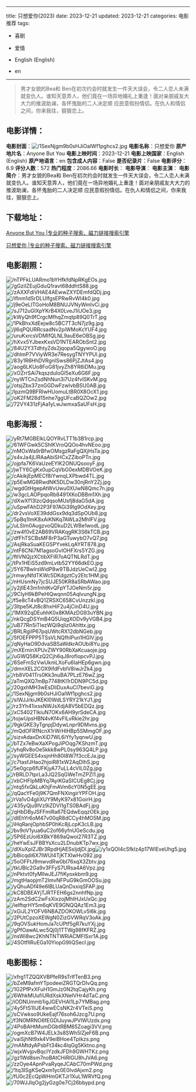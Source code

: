 
---
title: 只想爱你(2023)
date: 2023-12-21
updated: 2023-12-21
categories: 电影推荐
tags:
- 喜剧
- 爱情

- English (English)
- en
---


> 男才女貌的Bea和 Ben在初次约会时就发生一件天大误会，令二人恋人未满就变仇人。谁知天意弄人，他们竟在一场异地婚礼上重逢！面对亲朋戚友大大力的推波助澜，各怀鬼胎的二人决定顺 应民意假扮情侣。在仇人和情侣之间，你来我往，狠狠恋上。

## **电影详情**：

**电影封面**：<img src="https://image.tmdb.org/t/p/w200/1SexNjgm9b0sHJiOaIWf1pghcs2.jpg" alt="/1SexNjgm9b0sHJiOaIWf1pghcs2.jpg" title="/1SexNjgm9b0sHJiOaIWf1pghcs2.jpg">
**电影名称**：只想爱你
**原产地片名**：Anyone But You
**电影上映时间**：2023-12-21
**电影上映国家**：English (English)
**原产地语言**：en
**包含成人内容**：False
**是否纪录片**：False
**电影评分**：6.9
**评分人数**：572
**热门程度**：2086.66
**电影时长**：
**电影导演**：
**电影主演**：
**电影简介**：男才女貌的Bea和 Ben在初次约会时就发生一件天大误会，令二人恋人未满就变仇人。谁知天意弄人，他们竟在一场异地婚礼上重逢！面对亲朋戚友大大力的推波助澜，各怀鬼胎的二人决定顺 应民意假扮情侣。在仇人和情侣之间，你来我往，狠狠恋上。

## **下载地址**：
[Anyone But You |专业的种子搜索、磁力链接搜索引擎](https://movie.amd794.com:2083/?search=Anyone%20But%20You&ordering=&mode=match_phrase&page_size=10&page=1)

[只想爱你 |专业的种子搜索、磁力链接搜索引擎](https://movie.amd794.com:2083/?search=%E5%8F%AA%E6%83%B3%E7%88%B1%E4%BD%A0&ordering=&mode=match_phrase&page_size=10&page=1)
 

## **电影剧照**：
<img src="https://image.tmdb.org/t/p/original/nTPFkLUARmo1bYHfkfdNpRKgEOs.jpg" alt="/nTPFkLUARmo1bYHfkfdNpRKgEOs.jpg" title="/nTPFkLUARmo1bYHfkfdNpRKgEOs.jpg"><img src="https://image.tmdb.org/t/p/original/gGziIZEujGduQ1ravt68ddhtS88.jpg" alt="/gGziIZEujGduQ1ravt68ddhtS88.jpg" title="/gGziIZEujGduQ1ravt68ddhtS88.jpg"><img src="https://image.tmdb.org/t/p/original/zAXXFdiVHAE4AEwwZXYDEmfdQDj.jpg" alt="/zAXXFdiVHAE4AEwwZXYDEmfdQDj.jpg" title="/zAXXFdiVHAE4AEwwZXYDEmfdQDj.jpg"><img src="https://image.tmdb.org/t/p/original/iflnm1dSrDLUlfgsEPRwRvWI4k0.jpg" alt="/iflnm1dSrDLUlfgsEPRwRvWI4k0.jpg" title="/iflnm1dSrDLUlfgsEPRwRvWI4k0.jpg"><img src="https://image.tmdb.org/t/p/original/j9eOeLlTGoHoM8BNUJVNyWmIvCi.jpg" alt="/j9eOeLlTGoHoM8BNUJVNyWmIvCi.jpg" title="/j9eOeLlTGoHoM8BNUJVNyWmIvCi.jpg"><img src="https://image.tmdb.org/t/p/original/sJ712uGlXpYKrB4X0LveJ1iUOe3.jpg" alt="/sJ712uGlXpYKrB4X0LveJ1iUOe3.jpg" title="/sJ712uGlXpYKrB4X0LveJ1iUOe3.jpg"><img src="https://image.tmdb.org/t/p/original/kWyQh9fCrgcMfhqZmqtp89Q0TrT.jpg" alt="/kWyQh9fCrgcMfhqZmqtp89Q0TrT.jpg" title="/kWyQh9fCrgcMfhqZmqtp89Q0TrT.jpg"><img src="https://image.tmdb.org/t/p/original/1PkBhxXdEejw8c5BC7T3cN7jz9g.jpg" alt="/1PkBhxXdEejw8c5BC7T3cN7jz9g.jpg" title="/1PkBhxXdEejw8c5BC7T3cN7jz9g.jpg"><img src="https://image.tmdb.org/t/p/original/jl6qPQURRcsadNv2piWMoKcYUF4.jpg" alt="/jl6qPQURRcsadNv2piWMoKcYUF4.jpg" title="/jl6qPQURRcsadNv2piWMoKcYUF4.jpg"><img src="https://image.tmdb.org/t/p/original/uruKxrcsVDMIfQLNL9auE6eOBSg.jpg" alt="/uruKxrcsVDMIfQLNL9auE6eOBSg.jpg" title="/uruKxrcsVDMIfQLNL9auE6eOBSg.jpg"><img src="https://image.tmdb.org/t/p/original/hXvx5YJbexKxsVD1NTEARObSnt2.jpg" alt="/hXvx5YJbexKxsVD1NTEARObSnt2.jpg" title="/hXvx5YJbexKxsVD1NTEARObSnt2.jpg"><img src="https://image.tmdb.org/t/p/original/84U2Y3TdhtyZds2jqopa5QgywoO.jpg" alt="/84U2Y3TdhtyZds2jqopa5QgywoO.jpg" title="/84U2Y3TdhtyZds2jqopa5QgywoO.jpg"><img src="https://image.tmdb.org/t/p/original/dhlmP7VViyWR3e7ResygTNYYPUl.jpg" alt="/dhlmP7VViyWR3e7ResygTNYYPUl.jpg" title="/dhlmP7VViyWR3e7ResygTNYYPUl.jpg"><img src="https://image.tmdb.org/t/p/original/83y1R6HhDVRgnlSws86PjZJtAs4.jpg" alt="/83y1R6HhDVRgnlSws86PjZJtAs4.jpg" title="/83y1R6HhDVRgnlSws86PjZJtAs4.jpg"><img src="https://image.tmdb.org/t/p/original/aog6LKUo8FoG81jvyZh8YR6iDMu.jpg" alt="/aog6LKUo8FoG81jvyZh8YR6iDMu.jpg" title="/aog6LKUo8FoG81jvyZh8YR6iDMu.jpg"><img src="https://image.tmdb.org/t/p/original/xOZrrSAi7kqszduIoGI5eXu6G6F.jpg" alt="/xOZrrSAi7kqszduIoGI5eXu6G6F.jpg" title="/xOZrrSAi7kqszduIoGI5eXu6G6F.jpg"><img src="https://image.tmdb.org/t/p/original/nyWTCnZsdNhNun3i7Uz4fvISKvM.jpg" alt="/nyWTCnZsdNhNun3i7Uz4fvISKvM.jpg" title="/nyWTCnZsdNhNun3i7Uz4fvISKvM.jpg"><img src="https://image.tmdb.org/t/p/original/otsjZbx37znGGDwFzwIvbBSU0AB.jpg" alt="/otsjZbx37znGGDwFzwIvbBSU0AB.jpg" title="/otsjZbx37znGGDwFzwIvbBSU0AB.jpg"><img src="https://image.tmdb.org/t/p/original/lpzmQ9BFRIwHUomuLtBR0X8OcX1.jpg" alt="/lpzmQ9BFRIwHUomuLtBR0X8OcX1.jpg" title="/lpzmQ9BFRIwHUomuLtBR0X8OcX1.jpg"><img src="https://image.tmdb.org/t/p/original/oK2FM28d15nhe7ggUFcaBQZOw2.jpg" alt="/oK2FM28d15nhe7ggUFcaBQZOw2.jpg" title="/oK2FM28d15nhe7ggUFcaBQZOw2.jpg"><img src="https://image.tmdb.org/t/p/original/72VY431zFjAa1yLwJwmxaSaUFsH.jpg" alt="/72VY431zFjAa1yLwJwmxaSaUFsH.jpg" title="/72VY431zFjAa1yLwJwmxaSaUFsH.jpg">

## **电影海报**：
<img src="https://image.tmdb.org/t/p/original/yRt7MGBElkLQOYRvLTT1b3B1rcp.jpg" alt="/yRt7MGBElkLQOYRvLTT1b3B1rcp.jpg" title="/yRt7MGBElkLQOYRvLTT1b3B1rcp.jpg"><img src="https://image.tmdb.org/t/p/original/61WFGwk5CShlKVroQQOo4hvNEoo.jpg" alt="/61WFGwk5CShlKVroQQOo4hvNEoo.jpg" title="/61WFGwk5CShlKVroQQOo4hvNEoo.jpg"><img src="https://image.tmdb.org/t/p/original/nMOxWa9rBfwOMsgzRaFgQXjHsTa.jpg" alt="/nMOxWa9rBfwOMsgzRaFgQXjHsTa.jpg" title="/nMOxWa9rBfwOMsgzRaFgQXjHsTa.jpg"><img src="https://image.tmdb.org/t/p/original/s4xJa4jLlRAaAbiSHCxZZiboPTn.jpg" alt="/s4xJa4jLlRAaAbiSHCxZZiboPTn.jpg" title="/s4xJa4jLlRAaAbiSHCxZZiboPTn.jpg"><img src="https://image.tmdb.org/t/p/original/ojpfa7K6VaUzeEYlK2ONUQsooyF.jpg" alt="/ojpfa7K6VaUzeEYlK2ONUQsooyF.jpg" title="/ojpfa7K6VaUzeEYlK2ONUQsooyF.jpg"><img src="https://image.tmdb.org/t/p/original/jwTY6CgKx0upCqVbG0exMDBVOeK.jpg" alt="/jwTY6CgKx0upCqVbG0exMDBVOeK.jpg" title="/jwTY6CgKx0upCqVbG0exMDBVOeK.jpg"><img src="https://image.tmdb.org/t/p/original/cAkikjEpMECf8iYwnqLXPbwd4TL.jpg" alt="/cAkikjEpMECf8iYwnqLXPbwd4TL.jpg" title="/cAkikjEpMECf8iYwnqLXPbwd4TL.jpg"><img src="https://image.tmdb.org/t/p/original/p5EwMG8RwdNK5DLDw30njRnY2Zj.jpg" alt="/p5EwMG8RwdNK5DLDw30njRnY2Zj.jpg" title="/p5EwMG8RwdNK5DLDw30njRnY2Zj.jpg"><img src="https://image.tmdb.org/t/p/original/wgdGtHgepAtWvUwu0XUwN8Qmc7n.jpg" alt="/wgdGtHgepAtWvUwu0XUwN8Qmc7n.jpg" title="/wgdGtHgepAtWvUwu0XUwN8Qmc7n.jpg"><img src="https://image.tmdb.org/t/p/original/w3gcLAOPpqoRb8491XKoDBBm1Xh.jpg" alt="/w3gcLAOPpqoRb8491XKoDBBm1Xh.jpg" title="/w3gcLAOPpqoRb8491XKoDBBm1Xh.jpg"><img src="https://image.tmdb.org/t/p/original/dXwXf13lzcQdqsoMUsfj8daG5dA.jpg" alt="/dXwXf13lzcQdqsoMUsfj8daG5dA.jpg" title="/dXwXf13lzcQdqsoMUsfj8daG5dA.jpg"><img src="https://image.tmdb.org/t/p/original/uSpwFAhD2P3F97AGi39lg9OdXey.jpg" alt="/uSpwFAhD2P3F97AGi39lg9OdXey.jpg" title="/uSpwFAhD2P3F97AGi39lg9OdXey.jpg"><img src="https://image.tmdb.org/t/p/original/dr2vsVoXE39ddGsx9dq3dSpOUb8.jpg" alt="/dr2vsVoXE39ddGsx9dq3dSpOUb8.jpg" title="/dr2vsVoXE39ddGsx9dq3dSpOUb8.jpg"><img src="https://image.tmdb.org/t/p/original/5pBq1ImK8xAiKNKq7AWLa2MhlFV.jpg" alt="/5pBq1ImK8xAiKNKq7AWLa2MhlFV.jpg" title="/5pBq1ImK8xAiKNKq7AWLa2MhlFV.jpg"><img src="https://image.tmdb.org/t/p/original/uLSlm0AugzvoQDkuD2LWBe1wodL.jpg" alt="/uLSlm0AugzvoQDkuD2LWBe1wodL.jpg" title="/uLSlm0AugzvoQDkuD2LWBe1wodL.jpg"><img src="https://image.tmdb.org/t/p/original/zw4f0vE2AB69VRAKqgRK3S6kTCB.jpg" alt="/zw4f0vE2AB69VRAKqgRK3S6kTCB.jpg" title="/zw4f0vE2AB69VRAKqgRK3S6kTCB.jpg"><img src="https://image.tmdb.org/t/p/original/dfFhTSCBsMF8rP3aGTuwybO7vQ7.jpg" alt="/dfFhTSCBsMF8rP3aGTuwybO7vQ7.jpg" title="/dfFhTSCBsMF8rP3aGTuwybO7vQ7.jpg"><img src="https://image.tmdb.org/t/p/original/AsjRkaSuaKEGSPYvekLqAYRT878.jpg" alt="/AsjRkaSuaKEGSPYvekLqAYRT878.jpg" title="/AsjRkaSuaKEGSPYvekLqAYRT878.jpg"><img src="https://image.tmdb.org/t/p/original/ntF6CNi7M1agsoGvIOHFXrs5YZG.jpg" alt="/ntF6CNi7M1agsoGvIOHFXrs5YZG.jpg" title="/ntF6CNi7M1agsoGvIOHFXrs5YZG.jpg"><img src="https://image.tmdb.org/t/p/original/ftIVNQjzXCtibXFIR7oAQTNLRdT.jpg" alt="/ftIVNQjzXCtibXFIR7oAQTNLRdT.jpg" title="/ftIVNQjzXCtibXFIR7oAQTNLRdT.jpg"><img src="https://image.tmdb.org/t/p/original/tPx1HEiS5zd9mLvtb52YY66dkEO.jpg" alt="/tPx1HEiS5zd9mLvtb52YY66dkEO.jpg" title="/tPx1HEiS5zd9mLvtb52YY66dkEO.jpg"><img src="https://image.tmdb.org/t/p/original/5Y67BwlrsWidP8w9TBJdzUeCwI2.jpg" alt="/5Y67BwlrsWidP8w9TBJdzUeCwI2.jpg" title="/5Y67BwlrsWidP8w9TBJdzUeCwI2.jpg"><img src="https://image.tmdb.org/t/p/original/rmwyNfdTKWc5DKdgztCy2Etc1HM.jpg" alt="/rmwyNfdTKWc5DKdgztCy2Etc1HM.jpg" title="/rmwyNfdTKWc5DKdgztCy2Etc1HM.jpg"><img src="https://image.tmdb.org/t/p/original/nHUsmNy7jcSUJE50KR8aSRbAWao.jpg" alt="/nHUsmNy7jcSUJE50KR8aSRbAWao.jpg" title="/nHUsmNy7jcSUJE50KR8aSRbAWao.jpg"><img src="https://image.tmdb.org/t/p/original/y2jllE43m1nhtKvQFpYTJOeNm5r.jpg" alt="/y2jllE43m1nhtKvQFpYTJOeNm5r.jpg" title="/y2jllE43m1nhtKvQFpYTJOeNm5r.jpg"><img src="https://image.tmdb.org/t/p/original/9CIyH9kBPeHlQwqnn05AqlvungN.jpg" alt="/9CIyH9kBPeHlQwqnn05AqlvungN.jpg" title="/9CIyH9kBPeHlQwqnn05AqlvungN.jpg"><img src="https://image.tmdb.org/t/p/original/f5e8cT4vBQ1ZRSXC658CvUnzzkl.jpg" alt="/f5e8cT4vBQ1ZRSXC658CvUnzzkl.jpg" title="/f5e8cT4vBQ1ZRSXC658CvUnzzkl.jpg"><img src="https://image.tmdb.org/t/p/original/3ltpe5KJt8c8hxHiF2u4jCinD4U.jpg" alt="/3ltpe5KJt8c8hxHiF2u4jCinD4U.jpg" title="/3ltpe5KJt8c8hxHiF2u4jCinD4U.jpg"><img src="https://image.tmdb.org/t/p/original/1MX92qDEuhhK0x8KMAzDG93uYBN.jpg" alt="/1MX92qDEuhhK0x8KMAzDG93uYBN.jpg" title="/1MX92qDEuhhK0x8KMAzDG93uYBN.jpg"><img src="https://image.tmdb.org/t/p/original/nkQcgDSYmB4Q5UiqgXODv9yVGB4.jpg" alt="/nkQcgDSYmB4Q5UiqgXODv9yVGB4.jpg" title="/nkQcgDSYmB4Q5UiqgXODv9yVGB4.jpg"><img src="https://image.tmdb.org/t/p/original/uB77Rn5iTIezWQi9qIiz0Ahlttx.jpg" alt="/uB77Rn5iTIezWQi9qIiz0Ahlttx.jpg" title="/uB77Rn5iTIezWQi9qIiz0Ahlttx.jpg"><img src="https://image.tmdb.org/t/p/original/BRLRgiIP67pqUWtcRX12dbNGeb.jpg" alt="/BRLRgiIP67pqUWtcRX12dbNGeb.jpg" title="/BRLRgiIP67pqUWtcRX12dbNGeb.jpg"><img src="https://image.tmdb.org/t/p/original/5fOEFPPP5TSsVLNQfhlPun1HGlV.jpg" alt="/5fOEFPPP5TSsVLNQfhlPun1HGlV.jpg" title="/5fOEFPPP5TSsVLNQfhlPun1HGlV.jpg"><img src="https://image.tmdb.org/t/p/original/qNyHaO9DdvaSBSaWdkrAOUbi8Yu.jpg" alt="/qNyHaO9DdvaSBSaWdkrAOUbi8Yu.jpg" title="/qNyHaO9DdvaSBSaWdkrAOUbi8Yu.jpg"><img src="https://image.tmdb.org/t/p/original/mXErninXPUvZWY90RbXaKcuaoje.jpg" alt="/mXErninXPUvZWY90RbXaKcuaoje.jpg" title="/mXErninXPUvZWY90RbXaKcuaoje.jpg"><img src="https://image.tmdb.org/t/p/original/uGWQ58KzQ2Cjh6qJ8roflopcvPJ.jpg" alt="/uGWQ58KzQ2Cjh6qJ8roflopcvPJ.jpg" title="/uGWQ58KzQ2Cjh6qJ8roflopcvPJ.jpg"><img src="https://image.tmdb.org/t/p/original/6SeFmSzVwUkmLXoFu6IaHEp6gwn.jpg" alt="/6SeFmSzVwUkmLXoFu6IaHEp6gwn.jpg" title="/6SeFmSzVwUkmLXoFu6IaHEp6gwn.jpg"><img src="https://image.tmdb.org/t/p/original/dmnXEL2COX9ifdFvblV8iwJrZk4.jpg" alt="/dmnXEL2COX9ifdFvblV8iwJrZk4.jpg" title="/dmnXEL2COX9ifdFvblV8iwJrZk4.jpg"><img src="https://image.tmdb.org/t/p/original/rb8V041Trs0Kk3nuBA7PLzE76wZ.jpg" alt="/rb8V041Trs0Kk3nuBA7PLzE76wZ.jpg" title="/rb8V041Trs0Kk3nuBA7PLzE76wZ.jpg"><img src="https://image.tmdb.org/t/p/original/aTmQXQ7mBp7748tKI1rDDN9PC5d.jpg" alt="/aTmQXQ7mBp7748tKI1rDDN9PC5d.jpg" title="/aTmQXQ7mBp7748tKI1rDDN9PC5d.jpg"><img src="https://image.tmdb.org/t/p/original/20gxhMH3wEsDliDuxAuCl7beviG.jpg" alt="/20gxhMH3wEsDliDuxAuCl7beviG.jpg" title="/20gxhMH3wEsDliDuxAuCl7beviG.jpg"><img src="https://image.tmdb.org/t/p/original/1SexNjgm9b0sHJiOaIWf1pghcs2.jpg" alt="/1SexNjgm9b0sHJiOaIWf1pghcs2.jpg" title="/1SexNjgm9b0sHJiOaIWf1pghcs2.jpg"><img src="https://image.tmdb.org/t/p/original/sIWJJrkiJKEKl0WdLSYRY21kYJ1.jpg" alt="/sIWJJrkiJKEKl0WdLSYRY21kYJ1.jpg" title="/sIWJJrkiJKEKl0WdLSYRY21kYJ1.jpg"><img src="https://image.tmdb.org/t/p/original/rz3Yh41ixssNWJsXdjA8V5bEDQz.jpg" alt="/rz3Yh41ixssNWJsXdjA8V5bEDQz.jpg" title="/rz3Yh41ixssNWJsXdjA8V5bEDQz.jpg"><img src="https://image.tmdb.org/t/p/original/xC5402TIkiuN7OKx6AH9yrSdeCA.jpg" alt="/xC5402TIkiuN7OKx6AH9yrSdeCA.jpg" title="/xC5402TIkiuN7OKx6AH9yrSdeCA.jpg"><img src="https://image.tmdb.org/t/p/original/tojwUpsHBN4vKf4vFlLvRkie2hr.jpg" alt="/tojwUpsHBN4vKf4vFlLvRkie2hr.jpg" title="/tojwUpsHBN4vKf4vFlLvRkie2hr.jpg"><img src="https://image.tmdb.org/t/p/original/9gkGKE3yTgnpjDdywLnpr9DMvns.jpg" alt="/9gkGKE3yTgnpjDdywLnpr9DMvns.jpg" title="/9gkGKE3yTgnpjDdywLnpr9DMvns.jpg"><img src="https://image.tmdb.org/t/p/original/mQdOFRfNcnX1rWrHlHBp5SMmgOF.jpg" alt="/mQdOFRfNcnX1rWrHlHBp5SMmgOF.jpg" title="/mQdOFRfNcnX1rWrHlHBp5SMmgOF.jpg"><img src="https://image.tmdb.org/t/p/original/sizvAdaxDnXiD7WL6iYfy1yqnwU.jpg" alt="/sizvAdaxDnXiD7WL6iYfy1yqnwU.jpg" title="/sizvAdaxDnXiD7WL6iYfy1yqnwU.jpg"><img src="https://image.tmdb.org/t/p/original/bTZx7eBwXaXPogJiPOqg7KShzmT.jpg" alt="/bTZx7eBwXaXPogJiPOqg7KShzmT.jpg" title="/bTZx7eBwXaXPogJiPOqg7KShzmT.jpg"><img src="https://image.tmdb.org/t/p/original/yhqRv8oOe5kkk8wPL0sy963Q4LP.jpg" alt="/yhqRv8oOe5kkk8wPL0sy963Q4LP.jpg" title="/yhqRv8oOe5kkk8wPL0sy963Q4LP.jpg"><img src="https://image.tmdb.org/t/p/original/syWGEES4xsjnHh80I8W7f3ccEJa.jpg" alt="/syWGEES4xsjnHh80I8W7f3ccEJa.jpg" title="/syWGEES4xsjnHh80I8W7f3ccEJa.jpg"><img src="https://image.tmdb.org/t/p/original/c7tasfJHao2hjoiR81xW2AqDlhS.jpg" alt="/c7tasfJHao2hjoiR81xW2AqDlhS.jpg" title="/c7tasfJHao2hjoiR81xW2AqDlhS.jpg"><img src="https://image.tmdb.org/t/p/original/5e0gcp6fUFKjyA77uLL4cVIL0Zg.jpg" alt="/5e0gcp6fUFKjyA77uLL4cVIL0Zg.jpg" title="/5e0gcp6fUFKjyA77uLL4cVIL0Zg.jpg"><img src="https://image.tmdb.org/t/p/original/rBRLD7tprLa3JQ2SqGWeTmZPZI1.jpg" alt="/rBRLD7tprLa3JQ2SqGWeTmZPZI1.jpg" title="/rBRLD7tprLa3JQ2SqGWeTmZPZI1.jpg"><img src="https://image.tmdb.org/t/p/original/xbCHFIpMBYq7AyiKGaSICUEg8Cj.jpg" alt="/xbCHFIpMBYq7AyiKGaSICUEg8Cj.jpg" title="/xbCHFIpMBYq7AyiKGaSICUEg8Cj.jpg"><img src="https://image.tmdb.org/t/p/original/ntq5fxQkLuKhjFmAVm6cY0N5gEE.jpg" alt="/ntq5fxQkLuKhjFmAVm6cY0N5gEE.jpg" title="/ntq5fxQkLuKhjFmAVm6cY0N5gEE.jpg"><img src="https://image.tmdb.org/t/p/original/qQacYFe0j9K7QmFNXingirYPFOH.jpg" alt="/qQacYFe0j9K7QmFNXingirYPFOH.jpg" title="/qQacYFe0j9K7QmFNXingirYPFOH.jpg"><img src="https://image.tmdb.org/t/p/original/rVa1vO4gIiXUY9MyK97x81GoirH.jpg" alt="/rVa1vO4gIiXUY9MyK97x81GoirH.jpg" title="/rVa1vO4gIiXUY9MyK97x81GoirH.jpg"><img src="https://image.tmdb.org/t/p/original/435yQju9lVz9iZDVI1gTS0BAdFj.jpg" alt="/435yQju9lVz9iZDVI1gTS0BAdFj.jpg" title="/435yQju9lVz9iZDVI1gTS0BAdFj.jpg"><img src="https://image.tmdb.org/t/p/original/qHbDByJSFFmiRa67EQdwEqqzOEk.jpg" alt="/qHbDByJSFFmiRa67EQdwEqqzOEk.jpg" title="/qHbDByJSFFmiRa67EQdwEqqzOEk.jpg"><img src="https://image.tmdb.org/t/p/original/dIEhYr6oM47v00qR8dCCy4hMO5M.jpg" alt="/dIEhYr6oM47v00qR8dCCy4hMO5M.jpg" title="/dIEhYr6oM47v00qR8dCCy4hMO5M.jpg"><img src="https://image.tmdb.org/t/p/original/iHqRanjOphbSP0hKc8jLcpK3cLB.jpg" alt="/iHqRanjOphbSP0hKc8jLcpK3cLB.jpg" title="/iHqRanjOphbSP0hKc8jLcpK3cLB.jpg"><img src="https://image.tmdb.org/t/p/original/bv9oV1yua6uC2of66yfnUGeScdu.jpg" alt="/bv9oV1yua6uC2of66yfnUGeScdu.jpg" title="/bv9oV1yua6uC2of66yfnUGeScdu.jpg"><img src="https://image.tmdb.org/t/p/original/5P6EzUoi6XBkY869aQwoi27R3TZ.jpg" alt="/5P6EzUoi6XBkY869aQwoi27R3TZ.jpg" title="/5P6EzUoi6XBkY869aQwoi27R3TZ.jpg"><img src="https://image.tmdb.org/t/p/original/heYwEsJFBBYsXcu2LDnubKTp7wx.jpg" alt="/heYwEsJFBBYsXcu2LDnubKTp7wx.jpg" title="/heYwEsJFBBYsXcu2LDnubKTp7wx.jpg"><img src="https://image.tmdb.org/t/p/original/dlXuXpIZJBr3RpdHjAESsIjdjDl.jpg" alt="/dlXuXpIZJBr3RpdHjAESsIjdjDl.jpg" title="/dlXuXpIZJBr3RpdHjAESsIjdjDl.jpg"><img src="https://image.tmdb.org/t/p/original/y1xQOI4cSfkIz4p17WlEveUhg5.jpg" alt="/y1xQOI4cSfkIz4p17WlEveUhg5.jpg" title="/y1xQOI4cSfkIz4p17WlEveUhg5.jpg"><img src="https://image.tmdb.org/t/p/original/bBicqdi6X7IWUl4TjKTXIwHv092.jpg" alt="/bBicqdi6X7IWUl4TjKTXIwHv092.jpg" title="/bBicqdi6X7IWUl4TjKTXIwHv092.jpg"><img src="https://image.tmdb.org/t/p/original/5oOFFtJ9mwvdRw0bI76xqX3Zbtv.jpg" alt="/5oOFFtJ9mwvdRw0bI76xqX3Zbtv.jpg" title="/5oOFFtJ9mwvdRw0bI76xqX3Zbtv.jpg"><img src="https://image.tmdb.org/t/p/original/tkUBlc2Ga9v3FFyS7URsa4A6Vpz.jpg" alt="/tkUBlc2Ga9v3FFyS7URsa4A6Vpz.jpg" title="/tkUBlc2Ga9v3FFyS7URsa4A6Vpz.jpg"><img src="https://image.tmdb.org/t/p/original/nPktvt0fyMlIwJEJ7fiKyoxkbm9.jpg" alt="/nPktvt0fyMlIwJEJ7fiKyoxkbm9.jpg" title="/nPktvt0fyMlIwJEJ7fiKyoxkbm9.jpg"><img src="https://image.tmdb.org/t/p/original/mgtHaopjmT2ImvNFPuG9kGmOOSu.jpg" alt="/mgtHaopjmT2ImvNFPuG9kGmOOSu.jpg" title="/mgtHaopjmT2ImvNFPuG9kGmOOSu.jpg"><img src="https://image.tmdb.org/t/p/original/yQhuADf49e6lBLUaQnDxxiqSFAP.jpg" alt="/yQhuADf49e6lBLUaQnDxxiqSFAP.jpg" title="/yQhuADf49e6lBLUaQnDxxiqSFAP.jpg"><img src="https://image.tmdb.org/t/p/original/kC8DBEAYjTJRTFEH6gs2nnhfNp.jpg" alt="/kC8DBEAYjTJRTFEH6gs2nnhfNp.jpg" title="/kC8DBEAYjTJRTFEH6gs2nnhfNp.jpg"><img src="https://image.tmdb.org/t/p/original/zAm2SdC2wFsXixzojMhIHJxUxQc.jpg" alt="/zAm2SdC2wFsXixzojMhIHJxUxQc.jpg" title="/zAm2SdC2wFsXixzojMhIHJxUxQc.jpg"><img src="https://image.tmdb.org/t/p/original/ieIftqrHY5m6qKVE9GNQQAz1Em3.jpg" alt="/ieIftqrHY5m6qKVE9GNQQAz1Em3.jpg" title="/ieIftqrHY5m6qKVE9GNQQAz1Em3.jpg"><img src="https://image.tmdb.org/t/p/original/xGiJL2YOFV6NBAZDOKOWLv5l6k.jpg" alt="/xGiJL2YOFV6NBAZDOKOWLv5l6k.jpg" title="/xGiJL2YOFV6NBAZDOKOWLv5l6k.jpg"><img src="https://image.tmdb.org/t/p/original/2PUtCpzoXEWgN0ZizGVWRqV3oAk.jpg" alt="/2PUtCpzoXEWgN0ZizGVWRqV3oAk.jpg" title="/2PUtCpzoXEWgN0ZizGVWRqV3oAk.jpg"><img src="https://image.tmdb.org/t/p/original/9qOVSukHomJa7cUPtf5gR7kuYXj.jpg" alt="/9qOVSukHomJa7cUPtf5gR7kuYXj.jpg" title="/9qOVSukHomJa7cUPtf5gR7kuYXj.jpg"><img src="https://image.tmdb.org/t/p/original/gPfOawALwc5Qj0j1TTWg98fKFRZ.jpg" alt="/gPfOawALwc5Qj0j1TTWg98fKFRZ.jpg" title="/gPfOawALwc5Qj0j1TTWg98fKFRZ.jpg"><img src="https://image.tmdb.org/t/p/original/nsWi8wc2KhNTNTWRiACMFlSxr1A.jpg" alt="/nsWi8wc2KhNTNTWRiACMFlSxr1A.jpg" title="/nsWi8wc2KhNTNTWRiACMFlSxr1A.jpg"><img src="https://image.tmdb.org/t/p/original/4SOtfIlRuEGa10YiopG9liQSecI.jpg" alt="/4SOtfIlRuEGa10YiopG9liQSecI.jpg" title="/4SOtfIlRuEGa10YiopG9liQSecI.jpg">

## **电影图标**：
<img src="https://image.tmdb.org/t/p/original/xfrg1TZQQXVBPfeR9sTrIfTenB3.png" alt="/xfrg1TZQQXVBPfeR9sTrIfTenB3.png" title="/xfrg1TZQQXVBPfeR9sTrIfTenB3.png"><img src="https://image.tmdb.org/t/p/original/bZeM9afmYTpodeeiZRGTQrDIvQq.png" alt="/bZeM9afmYTpodeeiZRGTQrDIvQq.png" title="/bZeM9afmYTpodeeiZRGTQrDIvQq.png"><img src="https://image.tmdb.org/t/p/original/1G2PfPxXFuH1GmJz0N2tqCajyKh.png" alt="/1G2PfPxXFuH1GmJz0N2tqCajyKh.png" title="/1G2PfPxXFuH1GmJz0N2tqCajyKh.png"><img src="https://image.tmdb.org/t/p/original/6WhkMUufiURdXskXNeIVHr4dTaC.png" alt="/6WhkMUufiURdXskXNeIVHr4dTaC.png" title="/6WhkMUufiURdXskXNeIVHr4dTaC.png"><img src="https://image.tmdb.org/t/p/original/iODNUmmb1igJGEVHAI1Lp7YMBag.png" alt="/iODNUmmb1igJGEVHAI1Lp7YMBag.png" title="/iODNUmmb1igJGEVHAI1Lp7YMBag.png"><img src="https://image.tmdb.org/t/p/original/4y5FtS1lIJE4wwECsNK2r4VTeiS.png" alt="/4y5FtS1lIJE4wwECsNK2r4VTeiS.png" title="/4y5FtS1lIJE4wwECsNK2r4VTeiS.png"><img src="https://image.tmdb.org/t/p/original/sCVwkso9UkeEajf76soh6Jzcg7U.png" alt="/sCVwkso9UkeEajf76soh6Jzcg7U.png" title="/sCVwkso9UkeEajf76soh6Jzcg7U.png"><img src="https://image.tmdb.org/t/p/original/f3N0MRNO6fEGDlJuywJPVIWUzdx.png" alt="/f3N0MRNO6fEGDlJuywJPVIWUzdx.png" title="/f3N0MRNO6fEGDlJuywJPVIWUzdx.png"><img src="https://image.tmdb.org/t/p/original/4PoBAHtMumDGbtRBM65Zoagi3VV.png" alt="/4PoBAHtMumDGbtRBM65Zoagi3VV.png" title="/4PoBAHtMumDGbtRBM65Zoagi3VV.png"><img src="https://image.tmdb.org/t/p/original/ogmXcB7W4JELk3s8SWh5IZjeF6B.png" alt="/ogmXcB7W4JELk3s8SWh5IZjeF6B.png" title="/ogmXcB7W4JELk3s8SWh5IZjeF6B.png"><img src="https://image.tmdb.org/t/p/original/vaiSjhNt9xk4V9eiBHoe4TpIkzs.png" alt="/vaiSjhNt9xk4V9eiBHoe4TpIkzs.png" title="/vaiSjhNt9xk4V9eiBHoe4TpIkzs.png"><img src="https://image.tmdb.org/t/p/original/mAMtdyAPsbFt34kc4IqGg5Kktno.png" alt="/mAMtdyAPsbFt34kc4IqGg5Kktno.png" title="/mAMtdyAPsbFt34kc4IqGg5Kktno.png"><img src="https://image.tmdb.org/t/p/original/wjxWvjpvBqcIYzdkJFDh9GWHTKz.png" alt="/wjxWvjpvBqcIYzdkJFDh9GWHTKz.png" title="/wjxWvjpvBqcIYzdkJFDh9GWHTKz.png"><img src="https://image.tmdb.org/t/p/original/gz1Wd8sm7noBAtCHiRIGU8hJVA6.png" alt="/gz1Wd8sm7noBAtCHiRIGU8hJVA6.png" title="/gz1Wd8sm7noBAtCHiRIGU8hJVA6.png"><img src="https://image.tmdb.org/t/p/original/zzOye4ApnPvaRyqeJCAbC70mPWd.png" alt="/zzOye4ApnPvaRyqeJCAbC70mPWd.png" title="/zzOye4ApnPvaRyqeJCAbC70mPWd.png"><img src="https://image.tmdb.org/t/p/original/1tq3ISgKSeQxm1yc0E0IvdAjxm2.png" alt="/1tq3ISgKSeQxm1yc0E0IvdAjxm2.png" title="/1tq3ISgKSeQxm1yc0E0IvdAjxm2.png"><img src="https://image.tmdb.org/t/p/original/fU0c2EcQpWHmGKTJr1XuL1WRVfQ.png" alt="/fU0c2EcQpWHmGKTJr1XuL1WRVfQ.png" title="/fU0c2EcQpWHmGKTJr1XuL1WRVfQ.png"><img src="https://image.tmdb.org/t/p/original/70WJJlqOg2jyGzg0e7Cj26bbypd.png" alt="/70WJJlqOg2jyGzg0e7Cj26bbypd.png" title="/70WJJlqOg2jyGzg0e7Cj26bbypd.png">
